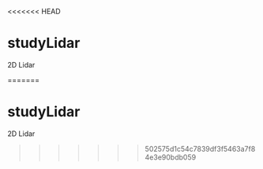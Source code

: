 <<<<<<< HEAD
# studyLidar
2D Lidar

=======
# studyLidar
2D Lidar
>>>>>>> 502575d1c54c7839df3f5463a7f84e3e90bdb059
